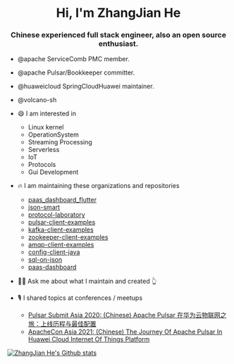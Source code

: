 <h1 style="text-align: center">Hi, I'm ZhangJian He</h1>
<h3 font-size="20" style="text-align: center">Chinese experienced full stack engineer, also an open source enthusiast.</h3>

- @apache ServiceComb PMC member.
- @apache Pulsar/Bookkeeper committer.
- @huaweicloud SpringCloudHuawei maintainer.
- @volcano-sh


- 😄 I am interested in
  - Linux kernel
  - OperationSystem
  - Streaming Processing
  - Serverless
  - IoT
  - Protocols
  - Gui Development

- 🔥 I am maintaining these organizations and repositories
  - [paas_dashboard_flutter](https://github.com/paashzj/paas_dashboard_flutter)
  - [json-smart](https://github.com/netplex/json-smart-v2)
  - [protocol-laboratory](https://github.com/protocol-laboratory)
  - [pulsar-client-examples](https://github.com/Shoothzj/pulsar-client-examples)
  - [kafka-client-examples](https://github.com/Shoothzj/kafka-client-examples)
  - [zookeeper-client-examples](https://github.com/Shoothzj/zookeeper-client-examples)
  - [amqp-client-examples](https://github.com/Shoothzj/amqp-client-examples)
  - [config-client-java](https://github.com/paashzj/config-client-java)
  - [sql-on-json](https://github.com/Shoothzj/sql-on-json)
  - [paas-dashboard](https://github.com/paas-dashboard)

- 🖐🏻 Ask me about what I maintain and created 👆

- 🎙 I shared topics at conferences / meetups
  - [Pulsar Submit Asia 2020: (Chinese) Apache Pulsar 在华为云物联网之旅：上线历程与最佳配置](https://www.bilibili.com/video/BV1fz4y1k7a4?spm_id_from=333.999.0.0)
  - [ApacheCon Asia 2021: (Chinese) The Journey Of Apache Pulsar In Huawei Cloud Internet Of Things Platform](https://www.youtube.com/watch?v=2XOIj4-dibI&list=PLU2OcwpQkYCw6MXdsHGmyWgw6LbNnzxdX&ab_channel=TheApacheFoundation)

[![ZhangJian He's Github stats](https://github-readme-stats.vercel.app/api?username=Shoothzj&include_all_commits=true&count_private=true&theme=cobalt)](https://github.com/Shoothzj)

